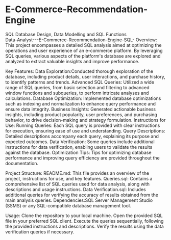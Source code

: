 # E-Commerce-Recommendation-Engine
SQL Database Design, Data Modelling and SQL Functions                 
Data-Analyst---E-Commerce-Recommendation-Engine-SQL-
Overview: This project encompasses a detailed SQL analysis aimed at optimizing the operations and user experience of an e-commerce platform. By leveraging SQL queries, various aspects of the platform's database are explored and analyzed to extract valuable insights and improve performance.

Key Features:
Data Exploration:Conducted thorough exploration of the database, including product details, user interactions, and purchase history, to identify patterns and trends.
Advanced SQL Queries: Utilized a wide range of SQL queries, from basic selection and filtering to advanced window functions and subqueries, to perform intricate analyses and calculations.
Database Optimization: Implemented database optimizations such as indexing and normalization to enhance query performance and ensure data integrity. 
Business Insights: Generated actionable business insights, including product popularity, user preferences, and purchasing behavior, to drive decision-making and strategy formulation. Instructions for Use:
Running Queries: Each SQL query is provided with clear instructions for execution, ensuring ease of use and understanding. 
Query Descriptions: Detailed descriptions accompany each query, explaining its purpose and expected outcomes.
Data Verification: Some queries include additional instructions for data verification, enabling users to validate the results against the database.
Optimization Tips: Tips for optimizing database performance and improving query efficiency are provided throughout the documentation. 

Project Structure:
README.md: This file provides an overview of the project, instructions for use, and key features.
Queries.sql: Contains a comprehensive list of SQL queries used for data analysis, along with descriptions and usage instructions.
Data Verification.sql: Includes additional queries for verifying the accuracy of results obtained from the main analysis queries.
Dependencies:SQL Server Management Studio (SSMS) or any SQL-compatible database management tool.

Usage:
Clone the repository to your local machine. 
Open the provided SQL file in your preferred SQL client.
Execute the queries sequentially, following the provided instructions and descriptions. 
Verify the results using the data verification queries if necessary.

